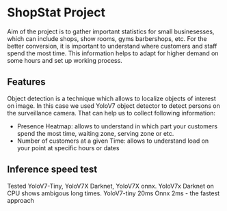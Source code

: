 # ShopStat Project

Aim of the project is to gather important statistics for small businesesses, which can include shops, show rooms, gyms barbershops, etc.
For the better conversion, it is important to understand where customers and staff spend the most time. This information helps
to adapt for higher demand on some hours and set up working process.

## Features

Object detection is a technique which allows to localize objects of interest on image. In this case we used YoloV7 object detector to detect persons on the surveillance camera.
That can help us to collect following information:

- Presence Heatmap: allows to understand in which part your customers spend the most time, waiting zone, serving zone or etc.
- Number of customers at a given Time: allows to understand load on your point at specific hours or dates

## Inference speed test

Tested YoloV7-Tiny, YoloV7X Darknet, YoloV7X onnx.
YoloV7x Darknet on CPU shows ambigous long times.
YoloV7-tiny 20ms
Onnx 2ms - the fastest approach
